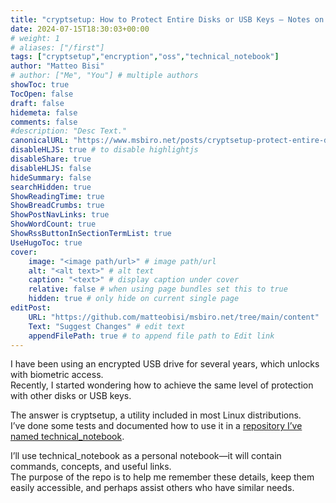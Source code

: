 ```yaml
---
title: "cryptsetup: How to Protect Entire Disks or USB Keys – Notes on technical_notebook"
date: 2024-07-15T18:30:03+00:00
# weight: 1
# aliases: ["/first"]
tags: ["cryptsetup","encryption","oss","technical_notebook"]
author: "Matteo Bisi"
# author: ["Me", "You"] # multiple authors
showToc: true
TocOpen: false
draft: false
hidemeta: false
comments: false
#description: "Desc Text."
canonicalURL: "https://www.msbiro.net/posts/cryptsetup-protect-entire-disk-or-usb-key-notes-technical-notebook/"
disableHLJS: true # to disable highlightjs
disableShare: true
disableHLJS: false
hideSummary: false
searchHidden: true
ShowReadingTime: true
ShowBreadCrumbs: true
ShowPostNavLinks: true
ShowWordCount: true
ShowRssButtonInSectionTermList: true
UseHugoToc: true
cover:
    image: "<image path/url>" # image path/url
    alt: "<alt text>" # alt text
    caption: "<text>" # display caption under cover
    relative: false # when using page bundles set this to true
    hidden: true # only hide on current single page
editPost:
    URL: "https://github.com/matteobisi/msbiro.net/tree/main/content"
    Text: "Suggest Changes" # edit text
    appendFilePath: true # to append file path to Edit link
---
```

I have been using an encrypted USB drive for several years, which unlocks with biometric access.  
Recently, I started wondering how to achieve the same level of protection with other disks or USB keys.

The answer is cryptsetup, a utility included in most Linux distributions.  
I’ve done some tests and documented how to use it in a [repository I’ve named technical_notebook](https://github.com/matteobisi/technical_notebook).

I’ll use technical_notebook as a personal notebook—it will contain commands, concepts, and useful links.  
The purpose of the repo is to help me remember these details, keep them easily accessible, and perhaps assist others who have similar needs.